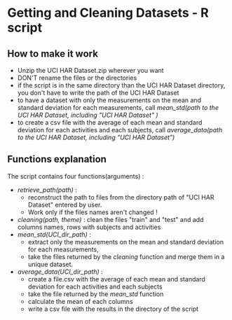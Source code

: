 # Getting and Cleaning Datasets - R script

## How to make it work
- Unzip the UCI HAR Dataset.zip wherever you want
- DON'T rename the files or the directories
- if the script is in the same directory than the UCI HAR Dataset directory, you don't have to write the path of the UCI HAR Dataset
- to have a dataset with only the measurements on the mean and standard deviation for each measurements, call *mean_std(path to the UCI HAR Dataset, including "UCI HAR Dataset"
)*
- to create a csv file with the average of each mean and standard deviation for each activities and each subjects, call *average_data(path to the UCI HAR Dataset, including "UCI HAR Dataset")*


## Functions explanation
The script contains four functions(arguments) :
- *retrieve_path(path)* :
  - reconstruct the path to files from the directory path of "UCI HAR Dataset" entered by user.
  - Work only if the files names aren't changed !
- *cleaning(path, theme)* : clean the files "train" and "test" and add columns names, rows with subjects and activities
- *mean_std(UCI_dir_path)* :
  - extract only the measurements on the mean and standard deviation for each measurements,
  - take the files returned by the *cleaning* function and merge them in a unique dataset.
- *average_data(UCI_dir_path)* :
  - create a file.csv with the average of each mean and standard deviation for each activities and each subjects
  - take the file returned by the *mean_std* function
  - calculate the mean of each columns
  - write a csv file with the results in the directory of the script

